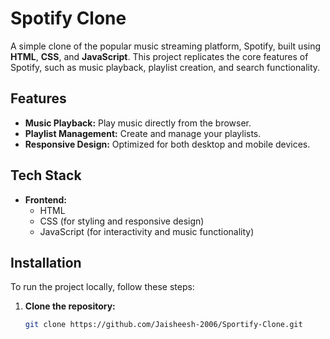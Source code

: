 # Spotify Clone

A simple clone of the popular music streaming platform, Spotify, built using **HTML**, **CSS**, and **JavaScript**. This project replicates the core features of Spotify, such as music playback, playlist creation, and search functionality.

## Features

- **Music Playback:** Play music directly from the browser.
- **Playlist Management:** Create and manage your playlists.
- **Responsive Design:** Optimized for both desktop and mobile devices.

## Tech Stack

- **Frontend:**
  - HTML
  - CSS (for styling and responsive design)
  - JavaScript (for interactivity and music functionality)

## Installation

To run the project locally, follow these steps:

1. **Clone the repository:**
   ```bash
   git clone https://github.com/Jaisheesh-2006/Sportify-Clone.git
